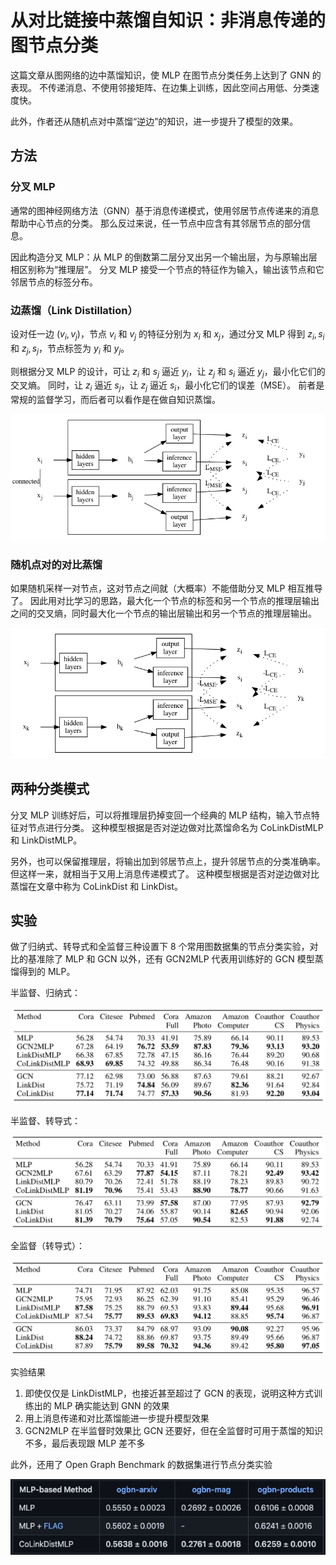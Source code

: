 # 从对比链接中蒸馏自知识：非消息传递的图节点分类


这篇文章从图网络的边中蒸馏知识，使 MLP 在图节点分类任务上达到了 GNN 的表现。
不传递消息、不使用邻接矩阵、在边集上训练，因此空间占用低、分类速度快。

此外，作者还从随机点对中蒸馏“逆边”的知识，进一步提升了模型的效果。


## 方法

### 分叉 MLP


通常的图神经网络方法（GNN）基于消息传递模式，使用邻居节点传递来的消息帮助中心节点的分类。
那么反过来说，任一节点中应含有其邻居节点的部分信息。


因此构造分叉 MLP：从 MLP 的倒数第二层分叉出另一个输出层，为与原输出层相区别称为“推理层”。
分叉 MLP 接受一个节点的特征作为输入，输出该节点和它邻居节点的标签分布。


### 边蒸馏（Link Distillation）


设对任一边 $(v_i, v_j)$，节点 $v_i$ 和 $v_j$ 的特征分别为 $x_i$ 和 $x_j$，通过分叉 MLP 得到 $z_i, s_i$ 和 $z_j, s_j$，节点标签为 $y_i$ 和 $y_j$。


则根据分叉 MLP 的设计，可让 $z_i$ 和 $s_j$ 逼近 $y_i$，让 $z_j$ 和 $s_i$ 逼近 $y_j$，最小化它们的交叉熵。
同时，让 $z_i$ 逼近 $s_j$，让 $z_j$ 逼近 $s_i$，最小化它们的误差（MSE）。
前者是常规的监督学习，而后者可以看作是在做自知识蒸馏。


![边蒸馏](arch.png)

### 随机点对的对比蒸馏


如果随机采样一对节点，这对节点之间就（大概率）不能借助分叉 MLP 相互推导了。
因此用对比学习的思路，最大化一个节点的标签和另一个节点的推理层输出之间的交叉熵，同时最大化一个节点的输出层输出和另一个节点的推理层输出。


![逆边的对比蒸馏](neg.png)

## 两种分类模式


分叉 MLP 训练好后，可以将推理层扔掉变回一个经典的 MLP 结构，输入节点特征对节点进行分类。
这种模型根据是否对逆边做对比蒸馏命名为 CoLinkDistMLP 和 LinkDistMLP。


另外，也可以保留推理层，将输出加到邻居节点上，提升邻居节点的分类准确率。
但这样一来，就相当于又用上消息传递模式了。
这种模型根据是否对逆边做对比蒸馏在文章中称为 CoLinkDist 和 LinkDist。

## 实验

做了归纳式、转导式和全监督三种设置下 8 个常用图数据集的节点分类实验，对比的基准除了 MLP 和 GCN 以外，还有 GCN2MLP 代表用训练好的 GCN 模型蒸馏得到的 MLP。


半监督、归纳式：

![semi-supervised and inductive](induc.png)


半监督、转导式：

![semi-supervised and transductive](trans.png)


全监督（转导式）：

![full-supervised](full.png)


实验结果

1. 即使仅仅是 LinkDistMLP，也接近甚至超过了 GCN 的表现，说明这种方式训练出的 MLP 确实能达到 GNN 的效果
2. 用上消息传递和对比蒸馏能进一步提升模型效果
3. GCN2MLP 在半监督时效果比 GCN 还要好，但在全监督时可用于蒸馏的知识不多，最后表现跟 MLP 差不多


此外，还用了 Open Graph Benchmark 的数据集进行节点分类实验

![OGB](ogbn.png)
